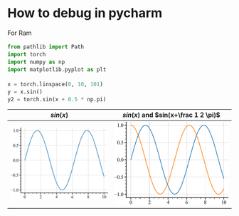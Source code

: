 
# How to debug in pycharm

For Ram

```python
from pathlib import Path
import torch
import numpy as np
import matplotlib.pyplot as plt

x = torch.linspace(0, 10, 101)
y = x.sin()
y2 = torch.sin(x + 0.5 * np.pi)
```
| **$sin(x)$** | **$sin(x)$ and $sin(x+\frac 1 2 \pi)$** |
|:------------:|:---------------------------------------:|
| <img style="align-self:center;" src="how_to_debug/sin.png" image="None" styles="{'margin': '0.5em'}" width="None" height="None"/> | <img style="align-self:center;" src="how_to_debug/sin_cos.png" image="None" styles="{'margin': '0.5em'}" width="None" height="None"/> |
